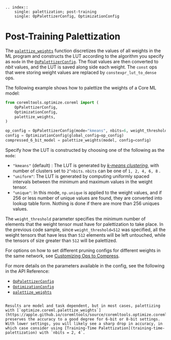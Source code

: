 ```{eval-rst}
.. index:: 
    single: palettization; post-training
    single: OpPalettizerConfig, OptimizationConfig
```

# Post-Training Palettization

The [`palettize_weights`](https://apple.github.io/coremltools/source/coremltools.optimize.coreml.post_training_quantization.html#coremltools.optimize.coreml.palettize_weights) function discretizes the values of all weights in the ML program and constructs the LUT according to the algorithm you specify as `mode` in the [`OpPalettizerConfig`](https://apple.github.io/coremltools/source/coremltools.optimize.coreml.config.html#coremltools.optimize.coreml.OpPalettizerConfig). The float values are then converted to _nbit_ values, and the LUT is saved along side each weight. The `const` ops that were storing weight values are replaced by `constexpr_lut_to_dense` ops.

The following example shows how to palettize the weights of a Core ML model: 

```python
from coremltools.optimize.coreml import (
    OpPalettizerConfig,
    OptimizationConfig,
    palettize_weights,
)

op_config = OpPalettizerConfig(mode="kmeans", nbits=6, weight_threshold=512)
config = OptimizationConfig(global_config=op_config)
compressed_6_bit_model = palettize_weights(model, config=config)
```

Specify how the LUT is constructed by choosing one of the following as the `mode`:

- `"kmeans"` (default) : The LUT is generated by [_k-means clustering_](https://en.wikipedia.org/wiki/K-means_clustering), with number of clusters set to `2^nbits`. `nbits` can be one of `1, 2, 4, 6, 8` . 
- `"uniform"`: The LUT is generated by computing uniformly spaced intervals between the minimum and maximum values in the weight tensor.  
- `"unique"`: In this mode, `np.unique` is applied to the weight values, and if 256 or less number of unique values are found, they are converted into lookup table form. Nothing is done if there are more than 256 uniques values. 

The `weight_threshold` parameter specifies the minimum number of elements that the weight tensor must have for palettization to take place. In the previous code sample, since `weight_threshold=512` was specified, all the weight tensors that have less than `512` elements will be left untouched, while the tensors of size greater than `512` will be palettized.

For options on how to set different pruning configs for different weights in the same network, see  [Customizing Ops to Compress](optimizecoreml-api-overview.md#customizing-ops-to-compress).

For more details on the parameters available in the config, see the following in the API Reference:

- [`OpPalettizerConfig`](https://apple.github.io/coremltools/source/coremltools.optimize.coreml.config.html#coremltools.optimize.coreml.OpPalettizerConfig)
- [`OptimizationConfig`](https://apple.github.io/coremltools/source/coremltools.optimize.coreml.config.html#coremltools.optimize.coreml.OptimizationConfig)
- [`palettize_weights`](https://apple.github.io/coremltools/source/coremltools.optimize.coreml.post_training_quantization.html#coremltools.optimize.coreml.palettize_weights)


```{admonition} Post-Training Palettization Works Well for nbits = 6, 8

Results are model and task dependent, but in most cases, palettizing with [`optimize.coreml.palettize_weights`](https://apple.github.io/coremltools/source/coremltools.optimize.coreml.post_training_quantization.html#coremltools.optimize.coreml.palettize_weights) preserves the accuracy to a good degree for 6-bit or 8-bit settings. With lower settings, you will likely see a sharp drop in accuracy, in which case consider using [Training-Time Palettization](training-time-palettization) with `nbits = 2, 4`.

```

